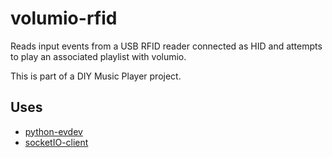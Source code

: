 # volumio-rfid

Reads input events from a USB RFID reader connected as HID and attempts to play an associated playlist with volumio.

This is part of a DIY Music Player project.

## Uses

 * [python-evdev](https://github.com/gvalkov/python-evdev)
 * [socketIO-client](https://github.com/invisibleroads/socketIO-client)
 
